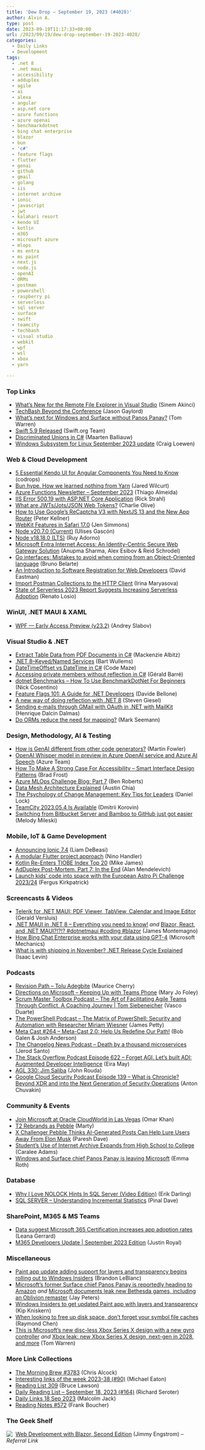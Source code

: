 ```yaml
---
title: 'Dew Drop – September 19, 2023 (#4028)'
author: Alvin A.
type: post
date: 2023-09-19T11:17:33+00:00
url: /2023/09/19/dew-drop-september-19-2023-4028/
categories:
  - Daily Links
  - Development
tags:
  - .net 8
  - .net maui
  - accessibility
  - adduplex
  - agile
  - ai
  - alexa
  - angular
  - asp.net core
  - azure functions
  - azure openai
  - benchmarkdotnet
  - bing chat enterprise
  - blazor
  - bun
  - 'c#'
  - feature flags
  - flutter
  - genai
  - github
  - gmail
  - golang
  - iis
  - internet archive
  - ionic
  - javascript
  - jwt
  - kalahari resort
  - kendo UI
  - kotlin
  - m365
  - microsoft azure
  - mlops
  - ms entra
  - ms paint
  - next.js
  - node.js
  - openAI
  - ORMs
  - postman
  - powershell
  - raspberry pi
  - serverless
  - sql server
  - surface
  - swift
  - teamcity
  - techbash
  - visual studio
  - webkit
  - wpf
  - wsl
  - xbox
  - yarn

---
```

### <a name="top"></a>Top Links

  * <a href="https://devblogs.microsoft.com/cppblog/whats-new-for-the-remote-file-explorer-in-visual-studio/" target="_blank" rel="noopener">What’s New for the Remote File Explorer in Visual Studio</a> (Sinem Akinci)
  * <a href="https://www.jasongaylord.com/blog/2023/09/18/family-activities-techbash" target="_blank" rel="noopener">TechBash Beyond the Conference</a> (Jason Gaylord)
  * <a href="https://www.theverge.com/2023/9/18/23878759/microsoft-windows-panos-panay-surface-yusuf-mehdi" target="_blank" rel="noopener">What’s next for Windows and Surface without Panos Panay?</a> (Tom Warren)
  * <a href="https://swift.org/blog/swift-5.9-released/" target="_blank" rel="noopener">Swift 5.9 Released</a> (Swift.org Team)
  * <a href="https://blog.maartenballiauw.be/post/2023/09/18/discriminated-unions-in-csharp.html" target="_blank" rel="noopener">Discriminated Unions in C#</a> (Maarten Balliauw)
  * <a href="https://devblogs.microsoft.com/commandline/windows-subsystem-for-linux-september-2023-update/" target="_blank" rel="noopener">Windows Subsystem for Linux September 2023 update</a> (Craig Loewen)



### <a name="web"></a>Web & Cloud Development

  * <a href="https://tympanus.net/codrops/2023/09/18/5-essential-kendo-ui-for-angular-components-you-need-to-know/" target="_blank" rel="noopener">5 Essential Kendo UI for Angular Components You Need to Know</a> (codrops)
  * <a href="https://dev.to/thejaredwilcurt/bun-hype-how-we-learned-nothing-from-yarn-2n3j" target="_blank" rel="noopener">Bun hype. How we learned nothing from Yarn</a> (Jared Wilcurt)
  * <a href="https://techcommunity.microsoft.com/t5/apps-on-azure-blog/azure-functions-newsletter-september-2023/ba-p/3930787" target="_blank" rel="noopener">Azure Functions Newsletter – September 2023</a> (Thiago Almeida)
  * <a href="https://weblog.west-wind.com/posts/2023/Sep/19/IIS-50019-with-ASPNET-Core-Application" target="_blank" rel="noopener">IIS Error 500.19 with ASP.NET Core Application</a> (Rick Strahl)
  * <a href="https://blog.scottlogic.com/2023/09/19/what-are-jwts-jots-json-web-tokens.html" target="_blank" rel="noopener">What are JWTs/Jots/JSON Web Tokens?</a> (Charlie Olive)
  * <a href="https://peterkellner.net//2023/09/18/How-to-Use-Googles-ReCaptcha-V3-with-NextJS-13-and-the-New-App-Router/" target="_blank" rel="noopener">How to Use Google&#8217;s ReCaptcha V3 with NextJS 13 and the New App Router</a> (Peter Kellner)
  * <a href="https://webkit.org/blog/14445/webkit-features-in-safari-17-0/" target="_blank" rel="noopener">WebKit Features in Safari 17.0</a> (Jen Simmons)
  * <a href="https://nodejs.org/en/blog/release/v20.7.0" target="_blank" rel="noopener">Node v20.7.0 (Current)</a> (Ulises Gascón)
  * <a href="https://nodejs.org/en/blog/release/v18.18.0" target="_blank" rel="noopener">Node v18.18.0 (LTS)</a> (Ruy Adorno)
  * <a href="https://techcommunity.microsoft.com/t5/microsoft-entra-azure-ad-blog/microsoft-entra-internet-access-an-identity-centric-secure-web/ba-p/3922548" target="_blank" rel="noopener">Microsoft Entra Internet Access: An Identity-Centric Secure Web Gateway Solution</a> (Anupma Sharma, Alex Esibov & Reid Schrodel)
  * <a href="https://www.thoughtworks.com/insights/blog/programming-languages/mistakes-to-avoid-when-coming-from-an-object-oriented-language" target="_blank" rel="noopener">Go interfaces: Mistakes to avoid when coming from an Object-Oriented language</a> (Bruno Belarte)
  * <a href="https://thenewstack.io/an-introduction-to-software-registration-for-web-developers/" target="_blank" rel="noopener">An Introduction to Software Registration for Web Developers</a> (David Eastman)
  * <a href="https://blog.jetbrains.com/idea/2023/09/import-postman-collections-to-the-http-client/" target="_blank" rel="noopener">Import Postman Collections to the HTTP Client</a> (Irina Maryasova)
  * <a href="https://www.infoq.com/news/2023/09/state-serverless-report/?utm_campaign=infoq_content&utm_source=infoq&utm_medium=feed&utm_term=global" target="_blank" rel="noopener">State of Serverless 2023 Report Suggests Increasing Serverless Adoption</a> (Renato Losio)



### <a name="silverlight"></a>WinUI, .NET MAUI & XAML

  * <a href="https://community.devexpress.com/blogs/wpf/archive/2023/09/18/wpf-early-access-preview-v23-2.aspx" target="_blank" rel="noopener">WPF — Early Access Preview (v23.2)</a> (Andrey Slabov)



### <a name="dotnet"></a>Visual Studio & .NET

  * <a href="https://www.grapecity.com/blogs/extract-table-data-from-pdf-documents-in-c-sharp" target="_blank" rel="noopener">Extract Table Data from PDF Documents in C#</a> (Mackenzie Albitz)
  * <a href="https://bartwullems.blogspot.com/2023/09/net-8keyednamed-services.html" target="_blank" rel="noopener">.NET 8–Keyed/Named Services</a> (Bart Wullems)
  * <a href="https://code-maze.com/csharp-datetimeoffset-vs-datetime/" target="_blank" rel="noopener">DateTimeOffset vs DateTime in C#</a> (Code Maze)
  * <a href="https://www.meziantou.net/accessing-private-members-without-reflection-in-csharp.htm?utm_medium=social&utm_source=syndication" target="_blank" rel="noopener">Accessing private members without reflection in C#</a> (Gérald Barré)
  * <a href="https://www.devleader.ca/2023/09/18/dotnet-benchmarks-how-to-use-benchmarkdotnet-for-beginners/" target="_blank" rel="noopener">dotnet Benchmarks – How To Use BenchmarkDotNet For Beginners</a> (Nick Cosentino)
  * <a href="https://www.code4it.dev/blog/feature-flags-dotnet/" target="_blank" rel="noopener">Feature Flags 101: A Guide for .NET Developers</a> (Davide Bellone)
  * <a href="https://steven-giesel.com/blogPost/05ecdd16-8dc4-490f-b1cf-780c994346a4" target="_blank" rel="noopener">A new way of doing reflection with .NET 8</a> (Steven Giesel)
  * <a href="https://intodot.net/sending-e-mails-through-gmail-with-oauth-in-net-with-mailkit/?utm_source=rss&utm_medium=rss&utm_campaign=sending-e-mails-through-gmail-with-oauth-in-net-with-mailkit" target="_blank" rel="noopener">Sending e-mails through GMail with OAuth in .NET with MailKit</a> (Henrique Dalcin Dalmas)
  * <a href="https://blog.ploeh.dk/2023/09/18/do-orms-reduce-the-need-for-mapping/" target="_blank" rel="noopener">Do ORMs reduce the need for mapping?</a> (Mark Seemann)



### <a name="design"></a>Design, Methodology, AI & Testing

  * <a href="https://martinfowler.com/articles/exploring-gen-ai.html#memo-07" target="_blank" rel="noopener">How is GenAI different from other code generators?</a> (Martin Fowler)
  * <a href="https://azure.microsoft.com/en-us/updates/openai-whisper-model-in-preview-in-azure-openai-service-and-azure-ai-speech/" target="_blank" rel="noopener">OpenAI Whisper model in preview in Azure OpenAI service and Azure AI Speech</a> (Azure Team)
  * <a href="https://bradfrost.com/blog/link/how-to-make-a-strong-case-for-accessibility-smart-interface-design-patterns/" target="_blank" rel="noopener">How To Make A Strong Case For Accessibility – Smart Interface Design Patterns</a> (Brad Frost)
  * <a href="https://arinco.com.au/blog/azure-mlops-challenge-blog-part-7/" target="_blank" rel="noopener">Azure MLOps Challenge Blog: Part 7</a> (Ben Roberts)
  * <a href="https://www.splunk.com/en_us/blog/learn/data-mesh.html" target="_blank" rel="noopener">Data Mesh Architecture Explained</a> (Austin Chia)
  * <a href="https://daniellock.com/the-psychology-of-change-management/" target="_blank" rel="noopener">The Psychology of Change Management: Key Tips for Leaders</a> (Daniel Lock)
  * <a href="https://blog.jetbrains.com/teamcity/2023/09/teamcity-2023-05-4-is-available/" target="_blank" rel="noopener">TeamCity 2023.05.4 Is Available</a> (Dmitrii Korovin)
  * <a href="https://github.blog/2023-09-18-switching-from-bitbucket-server-and-bamboo-to-github-just-got-easier/" target="_blank" rel="noopener">Switching from Bitbucket Server and Bamboo to GitHub just got easier</a> (Melody Mileski)



### <a name="mobile"></a>Mobile, IoT & Game Development

  * <a href="https://ionic.io/blog/announcing-ionic-7-4" target="_blank" rel="noopener">Announcing Ionic 7.4</a> (Liam DeBeasi)
  * <a href="https://medium.com/flutter-community/a-modular-flutter-project-approach-c7ea8f9bfd70?source=rss----86fb29d7cc6a---4" target="_blank" rel="noopener">A modular Flutter project approach</a> (Nino Handler)
  * <a href="http://www.i-programmer.info/news/98-languages/16609-kotlin-20-tiobe-index.html" target="_blank" rel="noopener">Kotlin Re-Enters TIOBE Index Top 20</a> (Mike James)
  * <a href="https://blog.ailon.org/adduplex-post-mortem-part-7-in-the-end-a590856b8f29?source=rss-7f6a1877be4b------2" target="_blank" rel="noopener">AdDuplex Post-Mortem. Part 7: In the End</a> (Alan Mendelevich)
  * <a href="https://www.raspberrypi.org/blog/european-astro-pi-challenge-mission-zero-2023-24/" target="_blank" rel="noopener">Launch kids’ code into space with the European Astro Pi Challenge 2023/24</a> (Fergus Kirkpatrick)



### <a name="videos"></a>Screencasts & Videos

  * <a href="http://www.youtube.com/watch?v=TZxY4l18lTo" target="_blank" rel="noopener">Telerik for .NET MAUI: PDF Viewer, TabView, Calendar and Image Editor</a> (Gerald Versluis)
  * <a href="https://www.youtube.com/watch?v=3lZldOqg5i0" target="_blank" rel="noopener">.NET MAUI in .NET 8 &#8211; Everything you need to know!</a> _and_ <a href="https://www.youtube.com/watch?v=Sz0b8Lxn7_Q" target="_blank" rel="noopener">Blazor, React, and .NET MAUI?!?!? #dotnetmaui #coding #blazor</a> (James Montemagno)
  * <a href="http://www.youtube.com/watch?v=CFE6eMdaMRA" target="_blank" rel="noopener">How Bing Chat Enterprise works with your data using GPT-4</a> (Microsoft Mechanics)
  * <a href="http://www.youtube.com/watch?v=4gew-_06JEI" target="_blank" rel="noopener">What is with shipping in November? .NET Release Cycle Explained</a> (Isaac Levin)



### <a name="podcasts"></a>Podcasts

  * <a href="https://revisionpath.com/tolu-adegbite" target="_blank" rel="noopener">Revision Path &#8211; Tolu Adegbite</a> (Maurice Cherry)
  * <a href="https://www.directionsonmicrosoft.com/members/keeping-teams-phone" target="_blank" rel="noopener">Directions on Microsoft &#8211; Keeping Up with Teams Phone</a> (Mary Jo Foley)
  * <a href="https://scrummastertoolbox.libsyn.com/the-art-of-facilitating-agile-teams-through-conflict-a-coaching-journey-tom-siebeneicher" target="_blank" rel="noopener">Scrum Master Toolbox Podcast &#8211; The Art of Facilitating Agile Teams Through Conflict, A Coaching Journey | Tom Siebeneicher</a> (Vasco Duarte)
  * <a href="https://powershell.org/2023/09/the-powershell-podcast-the-matrix-of-powershell-security-and-automation-with-researcher-miriam-wiesner/" target="_blank" rel="noopener">The PowerShell Podcast &#8211; The Matrix of PowerShell: Security and Automation with Researcher Miriam Wiesner</a> (James Petty)
  * <a href="https://www.meta-cast.com/episode/264-meta-cast-2-0-help-us-redefine-our-path" target="_blank" rel="noopener">Meta Cast #264 &#8211; Meta-Cast 2.0: Help Us Redefine Our Path!</a> (Bob Galen & Josh Anderson)
  * <a href="https://changelog.com/news/62" target="_blank" rel="noopener">The Changelog News Podcast &#8211; Death by a thousand microservices</a> (Jerod Santo)
  * <a href="https://stackoverflow.blog/2023/09/18/forget-agi-let-s-built-adi-augmented-developer-intelligence/" target="_blank" rel="noopener">The Stack Overflow Podcast Episode 622 &#8211; Forget AGI. Let’s built ADI: Augmented Developer Intelligence</a> (Eira May)
  * <a href="https://www.ageekleader.com/agl-330-jim-saliba/" target="_blank" rel="noopener">AGL 330: Jim Saliba</a> (John Rouda)
  * <a href="https://cloudsecuritypodcast.libsyn.com/ep139-what-is-chronicle-beyond-xdr-and-into-the-next-generation-of-security-operations" target="_blank" rel="noopener">Google Cloud Security Podcast Episode 139 &#8211; What is Chronicle? Beyond XDR and into the Next Generation of Security Operations</a> (Anton Chuvakin)



### <a name="events"></a>Community & Events

  * <a href="https://techcommunity.microsoft.com/t5/azure-migration-and/join-microsoft-at-oracle-cloudworld-in-las-vegas/ba-p/3925714" target="_blank" rel="noopener">Join Microsoft at Oracle CloudWorld in Las Vegas</a> (Omar Khan)
  * <a href="https://goosed.ie/news/t2-rebrands-as-pebble/" target="_blank" rel="noopener">T2 Rebrands as Pebble</a> (Marty)
  * <a href="https://www.wired.com/story/x-challenger-pebble-thinks-ai-generated-posts-can-lure-users-elon-musk/" target="_blank" rel="noopener">X Challenger Pebble Thinks AI-Generated Posts Can Help Lure Users Away From Elon Musk</a> (Paresh Dave)
  * <a href="https://blog.archive.org/2023/09/18/students-use-of-internet-archive-expands-from-high-school-to-college/" target="_blank" rel="noopener">Student’s Use of Internet Archive Expands from High School to College</a> (Caralee Adams)
  * <a href="https://www.theverge.com/2023/9/18/23878609/microsoft-windows-panos-panay-leaving" target="_blank" rel="noopener">Windows and Surface chief Panos Panay is leaving Microsoft</a> (Emma Roth)



### <a name="sql"></a>Database

  * <a href="https://erikdarling.com/why-i-love-nolock-hints-in-sql-server-video-edition/" target="_blank" rel="noopener">Why I Love NOLOCK Hints In SQL Server (Video Edition)</a> (Erik Darling)
  * <a href="https://blog.sqlauthority.com/2023/09/19/sql-server-understanding-incremental-statistics/?utm_source=rss&utm_medium=rss&utm_campaign=sql-server-understanding-incremental-statistics" target="_blank" rel="noopener">SQL SERVER – Understanding Incremental Statistics</a> (Pinal Dave)



### <a name="sp"></a>SharePoint, M365 & MS Teams

  * <a href="https://devblogs.microsoft.com/microsoft365dev/data-suggest-microsoft-365-certification-increases-app-adoption-rates/" target="_blank" rel="noopener">Data suggest Microsoft 365 Certification increases app adoption rates</a> (Leana Gerrard)
  * <a href="https://techcommunity.microsoft.com/t5/marketplace-blog-for-partners/m365-developers-update-september-2023-edition/ba-p/3930841" target="_blank" rel="noopener">M365 Developers Update | September 2023 Edition</a> (Justin Royal)



### <a name="misc"></a>Miscellaneous

  * <a href="https://blogs.windows.com/windows-insider/2023/09/18/paint-app-update-adding-support-for-layers-and-transparency-begins-rolling-out-to-windows-insiders/" target="_blank" rel="noopener">Paint app update adding support for layers and transparency begins rolling out to Windows Insiders</a> (Brandon LeBlanc)
  * <a href="https://www.theverge.com/2023/9/18/23879036/microsoft-panos-panay-amazon-hire-former-surface-windows-chief" target="_blank" rel="noopener">Microsoft’s former Surface chief Panos Panay is reportedly heading to Amazon</a> _and_ <a href="https://www.theverge.com/2023/9/19/23880132/microsoft-ftc-documents-leak-oblivion-fallout-3-remaster-doom-xbox" target="_blank" rel="noopener">Microsoft documents leak new Bethesda games, including an Oblivion remaster</a> (Jay Peters)
  * <a href="https://www.onmsft.com/news/windows-insiders-to-get-updated-paint-app-with-layers-and-transparency/" target="_blank" rel="noopener">Windows Insiders to get updated Paint app with layers and transparency</a> (Kip Kniskern)
  * <a href="https://devblogs.microsoft.com/oldnewthing/20230918-35/?p=108789" target="_blank" rel="noopener">When looking to free up disk space, don’t forget your symbol file caches</a> (Raymond Chen)
  * <a href="https://www.theverge.com/2023/9/19/23880111/microsoft-xbox-series-x-new-design-refresh" target="_blank" rel="noopener">This is Microsoft’s new disc-less Xbox Series X design with a new gyro controller</a> _and_ <a href="https://www.theverge.com/2023/9/19/23880165/xbox-leak-ftc-documents-new-xbox-series-x-controller-next-gen" target="_blank" rel="noopener">Xbox leak: new Xbox Series X design, next-gen in 2028, and more</a> (Tom Warren)



### <a name="links"></a>More Link Collections

  * <a href="https://blog.cwa.me.uk/2023/09/19/the-morning-brew-3783/" target="_blank" rel="noopener">The Morning Brew #3783</a> (Chris Alcock)
  * <a href="https://samestuffdifferentday.net/2023/09/18/Interesting-links-of-the-week-2023-38/" target="_blank" rel="noopener">Interesting links of the week 2023-38 (#90)</a> (Michael Eaton)
  * <a href="https://brucelawson.co.uk/2023/reading-list-309/" target="_blank" rel="noopener">Reading List 309</a> (Bruce Lawson)
  * <a href="https://seroter.com/2023/09/18/daily-reading-list-september-18-2023-164/" target="_blank" rel="noopener">Daily Reading List – September 18, 2023 (#164)</a> (Richard Seroter)
  * <a href="http://inquisitorjax.blogspot.com/2023/09/google-chromecast-in.html" target="_blank" rel="noopener">Daily Links 18 Sep 2023</a> (Malcolm Jack)
  * <a href="https://www.frankysnotes.com/2023/09/reading-notes-572.html" target="_blank" rel="noopener">Reading Notes #572</a> (Frank Boucher)



### <a name="shelf"></a>The Geek Shelf

<a href="https://www.amazon.com/dp/1803241497/?tag=amavin-20" target="_blank" rel="noopener"><img decoding="async" align="left" style="margin: 0px 4px 0px 0px; border: 0px currentcolor; border-image: none; float: left; display: inline; background-image: none;" src="https://m.media-amazon.com/images/I/41p1fX2cumL._SS135_.jpg" border="0" /></a>&nbsp;<a href="https://www.amazon.com/dp/1803241497/?tag=amavin-20" target="_blank" rel="noopener">Web Development with Blazor, Second Edition</a> (Jimmy Engstrom) _&#8211; Referral Link_